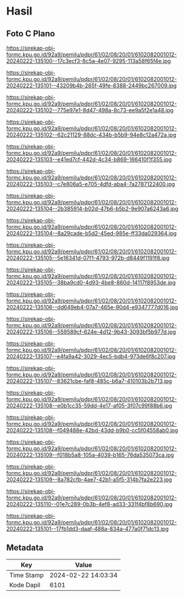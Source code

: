 # Hasil

## Foto C Plano

https://sirekap-obj-formc.kpu.go.id/92a9/pemilu/pdpr/61/02/08/20/01/6102082001012-20240222-135100--17c3ecf3-8c5a-4e07-9295-113a58f65f4e.jpg

https://sirekap-obj-formc.kpu.go.id/92a9/pemilu/pdpr/61/02/08/20/01/6102082001012-20240222-135101--43209b4b-265f-49fe-8388-2449bc267009.jpg

https://sirekap-obj-formc.kpu.go.id/92a9/pemilu/pdpr/61/02/08/20/01/6102082001012-20240222-135102--775e97e1-8d47-498a-8c73-ee9a5f2e1a48.jpg

https://sirekap-obj-formc.kpu.go.id/92a9/pemilu/pdpr/61/02/08/20/01/6102082001012-20240222-135102--62c21129-88dc-434b-b5b9-94e8c12a472a.jpg

https://sirekap-obj-formc.kpu.go.id/92a9/pemilu/pdpr/61/02/08/20/01/6102082001012-20240222-135103--e41ed7cf-442d-4c34-b869-166410f1f355.jpg

https://sirekap-obj-formc.kpu.go.id/92a9/pemilu/pdpr/61/02/08/20/01/6102082001012-20240222-135103--c7e806a5-e705-4dfd-aba4-7a2787122400.jpg

https://sirekap-obj-formc.kpu.go.id/92a9/pemilu/pdpr/61/02/08/20/01/6102082001012-20240222-135104--2b385914-b02d-47b6-b5b2-9e907a6243a6.jpg

https://sirekap-obj-formc.kpu.go.id/92a9/pemilu/pdpr/61/02/08/20/01/6102082001012-20240222-135104--8a29cade-b5d2-45ed-985e-ff33da029364.jpg

https://sirekap-obj-formc.kpu.go.id/92a9/pemilu/pdpr/61/02/08/20/01/6102082001012-20240222-135105--5e16341d-07f1-4793-972b-d8449f1191f8.jpg

https://sirekap-obj-formc.kpu.go.id/92a9/pemilu/pdpr/61/02/08/20/01/6102082001012-20240222-135105--38ba9cd0-4d93-4be8-860d-14117f8953de.jpg

https://sirekap-obj-formc.kpu.go.id/92a9/pemilu/pdpr/61/02/08/20/01/6102082001012-20240222-135106--dd649eb4-07a7-465e-90d4-e9347777d016.jpg

https://sirekap-obj-formc.kpu.go.id/92a9/pemilu/pdpr/61/02/08/20/01/6102082001012-20240222-135106--559589cf-624e-4d12-9b43-3093bf5b977d.jpg

https://sirekap-obj-formc.kpu.go.id/92a9/pemilu/pdpr/61/02/08/20/01/6102082001012-20240222-135107--e4fa9a42-3029-4ec5-bdb4-973de6f8c207.jpg

https://sirekap-obj-formc.kpu.go.id/92a9/pemilu/pdpr/61/02/08/20/01/6102082001012-20240222-135107--83621cbe-faf8-485c-b6a7-410103b2b713.jpg

https://sirekap-obj-formc.kpu.go.id/92a9/pemilu/pdpr/61/02/08/20/01/6102082001012-20240222-135108--e0b1cc35-59dd-4e17-af05-3f07c99f88b6.jpg

https://sirekap-obj-formc.kpu.go.id/92a9/pemilu/pdpr/61/02/08/20/01/6102082001012-20240222-135108--f049488e-42bd-43dd-b9b0-cc5f04558ab0.jpg

https://sirekap-obj-formc.kpu.go.id/92a9/pemilu/pdpr/61/02/08/20/01/6102082001012-20240222-135109--f018b5a8-105a-4039-b165-76da535073ca.jpg

https://sirekap-obj-formc.kpu.go.id/92a9/pemilu/pdpr/61/02/08/20/01/6102082001012-20240222-135109--8a782cfb-4ae7-42b1-a5f5-314b7fa2e223.jpg

https://sirekap-obj-formc.kpu.go.id/92a9/pemilu/pdpr/61/02/08/20/01/6102082001012-20240222-135110--01e7c289-0b3b-4ef8-ad33-331f4bf8b690.jpg

https://sirekap-obj-formc.kpu.go.id/92a9/pemilu/pdpr/61/02/08/20/01/6102082001012-20240222-135101--17fb1dd3-daaf-488a-834a-477a0f71dc13.jpg


## Metadata

| Key        | Value               |
| ---------- | ------------------- |
| Time Stamp | 2024-02-22 14:03:34 |
| Kode Dapil | 6101                |



